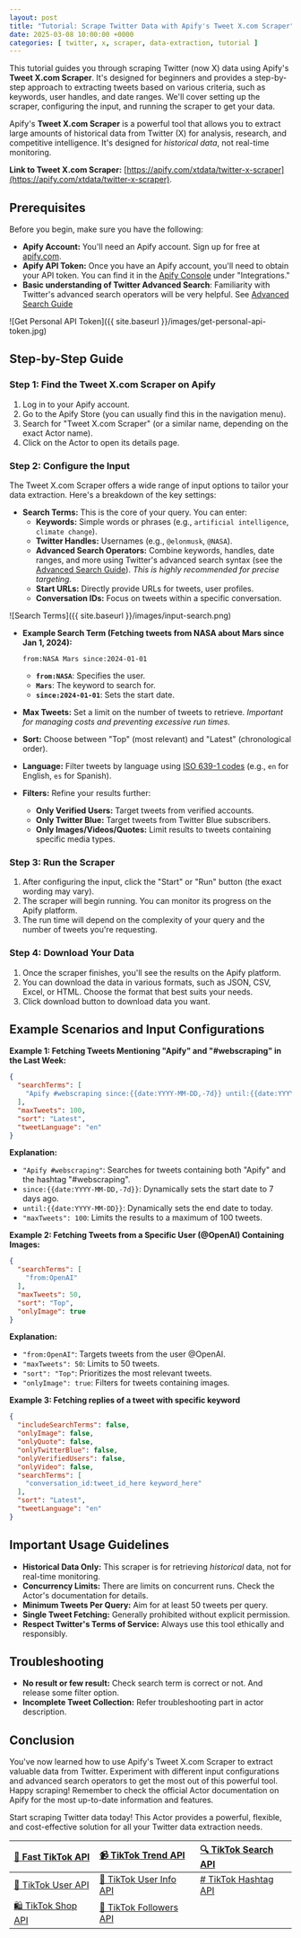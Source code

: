 ```yaml
---
layout: post
title: "Tutorial: Scrape Twitter Data with Apify's Tweet X.com Scraper"
date: 2025-03-08 10:00:00 +0000
categories: [ twitter, x, scraper, data-extraction, tutorial ]
---
```


This tutorial guides you through scraping Twitter (now X) data using Apify's **Tweet X.com Scraper**. It's designed for
beginners and provides a step-by-step approach to extracting tweets based on various criteria, such as keywords, user
handles, and date ranges. We'll cover setting up the scraper, configuring the input, and running the scraper to get your
data.

Apify's **Tweet X.com Scraper** is a powerful tool that allows you to extract large amounts of historical data from
Twitter (X) for analysis, research, and competitive intelligence. It's designed for *historical data*, not real-time
monitoring.

**Link to Tweet X.com Scraper:** [https://apify.com/xtdata/twitter-x-scraper](https://apify.com/xtdata/twitter-x-scraper).

## Prerequisites

Before you begin, make sure you have the following:

* **Apify Account:** You'll need an Apify account. Sign up for free at [apify.com](https://apify.com/).
*   **Apify API Token:** Once you have an Apify account, you'll need to obtain your API token. You can find it in the [Apify Console](https://console.apify.com/) under "Integrations."
* **Basic understanding of Twitter Advanced Search**: Familiarity with Twitter's advanced search operators will be very
  helpful. See [Advanced Search Guide](https://github.com/igorbrigadir/twitter-advanced-search)

![Get Personal API Token]({{ site.baseurl }}/images/get-personal-api-token.jpg)

## Step-by-Step Guide

### Step 1: Find the Tweet X.com Scraper on Apify

1. Log in to your Apify account.
2. Go to the Apify Store (you can usually find this in the navigation menu).
3. Search for "Tweet X.com Scraper" (or a similar name, depending on the exact Actor name).
4. Click on the Actor to open its details page.

### Step 2: Configure the Input

The Tweet X.com Scraper offers a wide range of input options to tailor your data extraction. Here's a breakdown of the
key settings:

* **Search Terms:** This is the core of your query. You can enter:
    * **Keywords:**  Simple words or phrases (e.g., `artificial intelligence`, `climate change`).
    * **Twitter Handles:**  Usernames (e.g., `@elonmusk`, `@NASA`).
    * **Advanced Search Operators:**  Combine keywords, handles, date ranges, and more using Twitter's advanced search
      syntax (see the [Advanced Search Guide](https://github.com/igorbrigadir/twitter-advanced-search)).  *This is
      highly recommended for precise targeting.*
    * **Start URLs:** Directly provide URLs for tweets, user profiles.
    * **Conversation IDs:** Focus on tweets within a specific conversation.
  
![Search Terms]({{ site.baseurl }}/images/input-search.png)

* **Example Search Term (Fetching tweets from NASA about Mars since Jan 1, 2024):**
    ```
    from:NASA Mars since:2024-01-01
    ```
    * **`from:NASA`**: Specifies the user.
    * **`Mars`**: The keyword to search for.
    * **`since:2024-01-01`**: Sets the start date.

* **Max Tweets:**  Set a limit on the number of tweets to retrieve. *Important for managing costs and preventing
  excessive run times.*

* **Sort:** Choose between "Top" (most relevant) and "Latest" (chronological order).

* **Language:**  Filter tweets by language
  using [ISO 639-1 codes](https://en.wikipedia.org/wiki/List_of_ISO_639-1_codes) (e.g., `en` for English, `es` for
  Spanish).

* **Filters:** Refine your results further:
    * **Only Verified Users:**  Target tweets from verified accounts.
    * **Only Twitter Blue:**  Target tweets from Twitter Blue subscribers.
    * **Only Images/Videos/Quotes:** Limit results to tweets containing specific media types.

### Step 3:  Run the Scraper

1. After configuring the input, click the "Start" or "Run" button (the exact wording may vary).
2. The scraper will begin running. You can monitor its progress on the Apify platform.
3. The run time will depend on the complexity of your query and the number of tweets you're requesting.

### Step 4:  Download Your Data

1. Once the scraper finishes, you'll see the results on the Apify platform.
2. You can download the data in various formats, such as JSON, CSV, Excel, or HTML. Choose the format that best suits
   your needs.
3. Click download button to download data you want.

## Example Scenarios and Input Configurations

**Example 1:  Fetching Tweets Mentioning "Apify" and "#webscraping" in the Last Week:**

```json
{
  "searchTerms": [
    "Apify #webscraping since:{{date:YYYY-MM-DD,-7d}} until:{{date:YYYY-MM-DD}}"
  ],
  "maxTweets": 100,
  "sort": "Latest",
  "tweetLanguage": "en"
}
```

**Explanation:**

* `"Apify #webscraping"`: Searches for tweets containing both "Apify" and the hashtag "#webscraping".
* `since:{{date:YYYY-MM-DD,-7d}}`:  Dynamically sets the start date to 7 days ago.
* `until:{{date:YYYY-MM-DD}}`: Dynamically sets the end date to today.
* `"maxTweets": 100`: Limits the results to a maximum of 100 tweets.

**Example 2:  Fetching Tweets from a Specific User (@OpenAI) Containing Images:**

```json
{
  "searchTerms": [
    "from:OpenAI"
  ],
  "maxTweets": 50,
  "sort": "Top",
  "onlyImage": true
}
```

**Explanation:**

* `"from:OpenAI"`: Targets tweets from the user @OpenAI.
* `"maxTweets": 50`:  Limits to 50 tweets.
* `"sort": "Top"`:  Prioritizes the most relevant tweets.
* `"onlyImage": true`: Filters for tweets containing images.

**Example 3: Fetching replies of a tweet with specific keyword**

```json
{
  "includeSearchTerms": false,
  "onlyImage": false,
  "onlyQuote": false,
  "onlyTwitterBlue": false,
  "onlyVerifiedUsers": false,
  "onlyVideo": false,
  "searchTerms": [
    "conversation_id:tweet_id_here keyword_here"
  ],
  "sort": "Latest",
  "tweetLanguage": "en"
}
```

## Important Usage Guidelines

* **Historical Data Only:** This scraper is for retrieving *historical* data, not for real-time monitoring.
* **Concurrency Limits:**  There are limits on concurrent runs. Check the Actor's documentation for details.
* **Minimum Tweets Per Query:** Aim for at least 50 tweets per query.
* **Single Tweet Fetching:**  Generally prohibited without explicit permission.
* **Respect Twitter's Terms of Service:** Always use this tool ethically and responsibly.

## Troubleshooting

* **No result or few result:** Check search term is correct or not. And release some filter option.
* **Incomplete Tweet Collection:** Refer troubleshooting part in actor description.

## Conclusion

You've now learned how to use Apify's Tweet X.com Scraper to extract valuable data from Twitter. Experiment with
different input configurations and advanced search operators to get the most out of this powerful tool. Happy scraping!
Remember to check the official Actor documentation on Apify for the most up-to-date information and features.

Start scraping Twitter data today!  This Actor provides a powerful, flexible, and cost-effective solution for all your
Twitter data extraction needs.

| [🎹️ Fast TikTok API](https://apify.com/novi/fast-tiktok-api)     | [📹️ TikTok Trend API](https://apify.com/novi/tiktok-trend-api)         | [🔍️ TikTok Search API](https://apify.com/novi/tiktok-search-api)  |
|:------------------------------------------------------------------|:------------------------------------------------------------------------|:-------------------------------------------------------------------|
| [🧛️ TikTok User API](https://apify.com/novi/tiktok-user-api)     | [🧛️ TikTok User Info API](https://apify.com/novi/tiktok-user-info-api) | [#️ TikTok Hashtag API](https://apify.com/novi/tiktok-hashtag-api) |
| [🛍️ TikTok Shop API](https://apify.com/novi/tiktok-shop-scraper) | [👤️ TikTok Followers API](https://apify.com/novi/tiktok-followers-api) |                                                                    |


